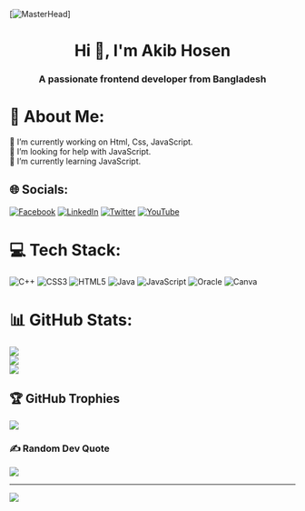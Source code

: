 
[![MasterHead](https://cdn.dribbble.com/users/1162077/screenshots/3848914/programmer.gif)]
<h1 align="center">Hi 👋, I'm Akib Hosen</h1>
<h3 align="center">A passionate frontend developer from Bangladesh</h3>



# 💫 About Me:
🔭 I’m currently working on Html, Css, JavaScript.<br>🤝 I’m looking for help with JavaScript.<br>🌱 I’m currently learning JavaScript.


## 🌐 Socials:
[![Facebook](https://img.shields.io/badge/Facebook-%231877F2.svg?logo=Facebook&logoColor=white)](https://facebook.com/https://www.facebook.com/akibhosenO) [![LinkedIn](https://img.shields.io/badge/LinkedIn-%230077B5.svg?logo=linkedin&logoColor=white)](https://linkedin.com/in/https://www.linkedin.com/in/akibhosenah/) [![Twitter](https://img.shields.io/badge/Twitter-%231DA1F2.svg?logo=Twitter&logoColor=white)](https://twitter.com/https://twitter.com/akibhosen_ah) [![YouTube](https://img.shields.io/badge/YouTube-%23FF0000.svg?logo=YouTube&logoColor=white)](https://youtube.com/@https://www.youtube.com/@ah.akibhosen) 

# 💻 Tech Stack:
![C++](https://img.shields.io/badge/c++-%2300599C.svg?style=plastic&logo=c%2B%2B&logoColor=white) ![CSS3](https://img.shields.io/badge/css3-%231572B6.svg?style=plastic&logo=css3&logoColor=white) ![HTML5](https://img.shields.io/badge/html5-%23E34F26.svg?style=plastic&logo=html5&logoColor=white) ![Java](https://img.shields.io/badge/java-%23ED8B00.svg?style=plastic&logo=java&logoColor=white) ![JavaScript](https://img.shields.io/badge/javascript-%23323330.svg?style=plastic&logo=javascript&logoColor=%23F7DF1E) ![Oracle](https://img.shields.io/badge/Oracle-F80000?style=plastic&logo=oracle&logoColor=white) ![Canva](https://img.shields.io/badge/Canva-%2300C4CC.svg?style=plastic&logo=Canva&logoColor=white)
# 📊 GitHub Stats:
![](https://github-readme-stats.vercel.app/api?username=Akib-Hosen&theme=default&hide_border=false&include_all_commits=true&count_private=true)<br/>
![](https://github-readme-streak-stats.herokuapp.com/?user=Akib-Hosen&theme=default&hide_border=false)<br/>
![](https://github-readme-stats.vercel.app/api/top-langs/?username=Akib-Hosen&theme=default&hide_border=false&include_all_commits=true&count_private=true&layout=compact)

## 🏆 GitHub Trophies
![](https://github-profile-trophy.vercel.app/?username=Akib-Hosen&theme=onestar&no-frame=false&no-bg=true&margin-w=4)

### ✍️ Random Dev Quote
![](https://quotes-github-readme.vercel.app/api?type=horizontal&theme=radical)

---
[![](https://visitcount.itsvg.in/api?id=Akib-Hosen&icon=0&color=0)](https://visitcount.itsvg.in)

<!-- Proudly created with GPRM ( https://gprm.itsvg.in ) -->
